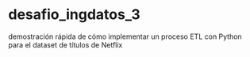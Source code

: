 # desafio_ingdatos_3
demostración rápida de cómo implementar un proceso ETL con Python para el dataset de títulos de Netflix
